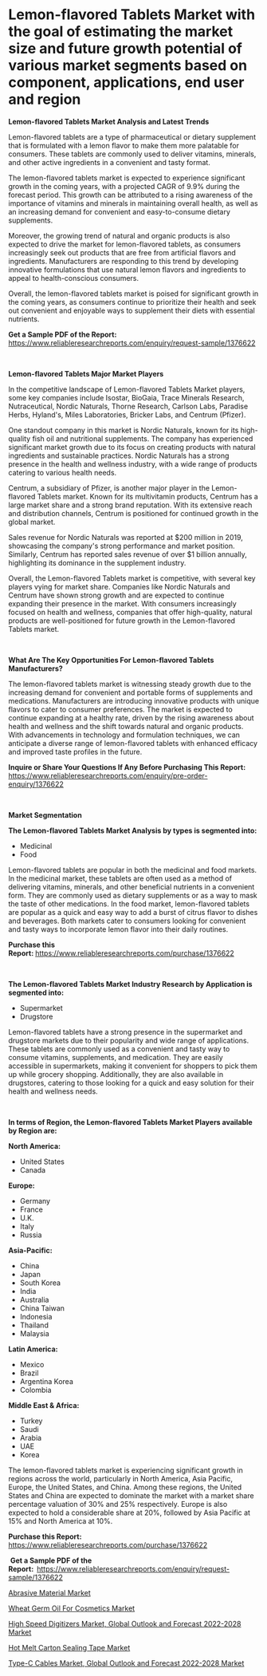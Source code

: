 <p><h1>Lemon-flavored Tablets Market with the goal of estimating the market size and future growth potential of various market segments based on component, applications, end user and region</h1></p><p><strong>Lemon-flavored Tablets Market Analysis and Latest Trends</strong></p>
<p><p>Lemon-flavored tablets are a type of pharmaceutical or dietary supplement that is formulated with a lemon flavor to make them more palatable for consumers. These tablets are commonly used to deliver vitamins, minerals, and other active ingredients in a convenient and tasty format.</p><p>The lemon-flavored tablets market is expected to experience significant growth in the coming years, with a projected CAGR of 9.9% during the forecast period. This growth can be attributed to a rising awareness of the importance of vitamins and minerals in maintaining overall health, as well as an increasing demand for convenient and easy-to-consume dietary supplements.</p><p>Moreover, the growing trend of natural and organic products is also expected to drive the market for lemon-flavored tablets, as consumers increasingly seek out products that are free from artificial flavors and ingredients. Manufacturers are responding to this trend by developing innovative formulations that use natural lemon flavors and ingredients to appeal to health-conscious consumers.</p><p>Overall, the lemon-flavored tablets market is poised for significant growth in the coming years, as consumers continue to prioritize their health and seek out convenient and enjoyable ways to supplement their diets with essential nutrients.</p></p>
<p><strong>Get a Sample PDF of the Report:&nbsp;</strong> <a href="https://www.reliableresearchreports.com/enquiry/request-sample/1376622">https://www.reliableresearchreports.com/enquiry/request-sample/1376622</a></p>
<p>&nbsp;</p>
<p><strong>Lemon-flavored Tablets Major Market Players</strong></p>
<p><p>In the competitive landscape of Lemon-flavored Tablets Market players, some key companies include Isostar, BioGaia, Trace Minerals Research, Nutraceutical, Nordic Naturals, Thorne Research, Carlson Labs, Paradise Herbs, Hyland's, Miles Laboratories, Bricker Labs, and Centrum (Pfizer). </p><p>One standout company in this market is Nordic Naturals, known for its high-quality fish oil and nutritional supplements. The company has experienced significant market growth due to its focus on creating products with natural ingredients and sustainable practices. Nordic Naturals has a strong presence in the health and wellness industry, with a wide range of products catering to various health needs.</p><p>Centrum, a subsidiary of Pfizer, is another major player in the Lemon-flavored Tablets market. Known for its multivitamin products, Centrum has a large market share and a strong brand reputation. With its extensive reach and distribution channels, Centrum is positioned for continued growth in the global market.</p><p>Sales revenue for Nordic Naturals was reported at $200 million in 2019, showcasing the company's strong performance and market position. Similarly, Centrum has reported sales revenue of over $1 billion annually, highlighting its dominance in the supplement industry.</p><p>Overall, the Lemon-flavored Tablets market is competitive, with several key players vying for market share. Companies like Nordic Naturals and Centrum have shown strong growth and are expected to continue expanding their presence in the market. With consumers increasingly focused on health and wellness, companies that offer high-quality, natural products are well-positioned for future growth in the Lemon-flavored Tablets market.</p></p>
<p>&nbsp;</p>
<p><strong>What Are The Key Opportunities For Lemon-flavored Tablets Manufacturers?</strong></p>
<p><p>The lemon-flavored tablets market is witnessing steady growth due to the increasing demand for convenient and portable forms of supplements and medications. Manufacturers are introducing innovative products with unique flavors to cater to consumer preferences. The market is expected to continue expanding at a healthy rate, driven by the rising awareness about health and wellness and the shift towards natural and organic products. With advancements in technology and formulation techniques, we can anticipate a diverse range of lemon-flavored tablets with enhanced efficacy and improved taste profiles in the future.</p></p>
<p><strong>Inquire or Share Your Questions If Any Before Purchasing This Report:</strong> <a href="https://www.reliableresearchreports.com/enquiry/pre-order-enquiry/1376622">https://www.reliableresearchreports.com/enquiry/pre-order-enquiry/1376622</a></p>
<p>&nbsp;</p>
<p><strong>Market Segmentation</strong></p>
<p><strong>The Lemon-flavored Tablets Market Analysis by types is segmented into:</strong></p>
<p><ul><li>Medicinal</li><li>Food</li></ul></p>
<p><p>Lemon-flavored tablets are popular in both the medicinal and food markets. In the medicinal market, these tablets are often used as a method of delivering vitamins, minerals, and other beneficial nutrients in a convenient form. They are commonly used as dietary supplements or as a way to mask the taste of other medications. In the food market, lemon-flavored tablets are popular as a quick and easy way to add a burst of citrus flavor to dishes and beverages. Both markets cater to consumers looking for convenient and tasty ways to incorporate lemon flavor into their daily routines.</p></p>
<p><strong>Purchase this Report:&nbsp;</strong><a href="https://www.reliableresearchreports.com/purchase/1376622">https://www.reliableresearchreports.com/purchase/1376622</a></p>
<p>&nbsp;</p>
<p><strong>The Lemon-flavored Tablets Market Industry Research by Application is segmented into:</strong></p>
<p><ul><li>Supermarket</li><li>Drugstore</li></ul></p>
<p><p>Lemon-flavored tablets have a strong presence in the supermarket and drugstore markets due to their popularity and wide range of applications. These tablets are commonly used as a convenient and tasty way to consume vitamins, supplements, and medication. They are easily accessible in supermarkets, making it convenient for shoppers to pick them up while grocery shopping. Additionally, they are also available in drugstores, catering to those looking for a quick and easy solution for their health and wellness needs.</p></p>
<p>&nbsp;</p>
<p><strong>In terms of Region, the Lemon-flavored Tablets Market Players available by Region are:</strong></p>
<p>
    <p> <strong> North America: </strong>
        <ul>
            <li>United States</li>
            <li>Canada</li>
        </ul>
        </p> 
    <p> <strong> Europe: </strong>
        <ul>
            <li>Germany</li>
            <li>France</li>
            <li>U.K.</li>
            <li>Italy</li>
            <li>Russia</li>
        </ul>
        </p> 
    <p> <strong> Asia-Pacific: </strong>
        <ul>
            <li>China</li>
            <li>Japan</li>
            <li>South Korea</li>
            <li>India</li>
            <li>Australia</li>
            <li>China Taiwan</li>
            <li>Indonesia</li>
            <li>Thailand</li>
            <li>Malaysia</li>
        </ul>
        </p> 
    <p> <strong> Latin America: </strong>
        <ul>
            <li>Mexico</li>
            <li>Brazil</li>
            <li>Argentina Korea</li>
            <li>Colombia</li>
        </ul>
        </p> 
    <p> <strong> Middle East & Africa: </strong>
        <ul>
            <li>Turkey</li>
            <li>Saudi</li>
            <li>Arabia</li>
            <li>UAE</li>
            <li>Korea</li>
        </ul>
    </p>
    </p>
<p><p>The lemon-flavored tablets market is experiencing significant growth in regions across the world, particularly in North America, Asia Pacific, Europe, the United States, and China. Among these regions, the United States and China are expected to dominate the market with a market share percentage valuation of 30% and 25% respectively. Europe is also expected to hold a considerable share at 20%, followed by Asia Pacific at 15% and North America at 10%.</p></p>
<p><strong>Purchase this Report: </strong><a href="https://www.reliableresearchreports.com/purchase/1376622">https://www.reliableresearchreports.com/purchase/1376622</a></p>
<p>&nbsp;<strong>Get a Sample PDF of the Report:&nbsp;&nbsp;</strong><a href="https://www.reliableresearchreports.com/enquiry/request-sample/1376622">https://www.reliableresearchreports.com/enquiry/request-sample/1376622</a></p>
<p><strong></strong></p>
<p><p><a href="https://view.publitas.com/reportprime-1/abrasive-material-market-size-growing-and-forecasted-for-period-from-2024-2031-and-provides-complete-market-analysis-of-this-market/">Abrasive Material Market</a></p><p><a href="https://github.com/biheemgalvinlouises6hokrh3h/Market-Research-Report-List-1/blob/main/wheat-germ-oil-for-cosmetics-market.md">Wheat Germ Oil For Cosmetics Market</a></p><p><a href="https://angry-finch-aaf.notion.site/High-Speed-Digitizers-Market-Global-Outlook-and-Forecast-2022-2028-Market-Challenges-Opportunitie-b95e3c73af9c4f029511e1018f89322e">High Speed Digitizers Market, Global Outlook and Forecast 2022-2028 Market</a></p><p><a href="https://view.publitas.com/reportprime-1/hot-melt-carton-sealing-tape-market-size-growth-outlook-from-2024-to-2031-projecting-at-markets-trends-analysis-by-application-regional-outlook-and-revenue/">Hot Melt Carton Sealing Tape Market</a></p><p><a href="https://pretty-mail-caf.notion.site/Type-C-Cables-Market-Global-Outlook-and-Forecast-2022-2028-Market-Offer-Valuable-Insights-into-Mark-e6fd164ea58f456caab918b739d50207">Type-C Cables Market, Global Outlook and Forecast 2022-2028 Market</a></p></p>